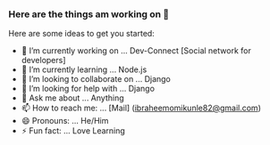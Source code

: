 ### Here are the things am working on 👋



Here are some ideas to get you started:

- 🔭 I’m currently working on ... Dev-Connect [Social network for developers]
- 🌱 I’m currently learning ... Node.js
- 👯 I’m looking to collaborate on ... Django
- 🤔 I’m looking for help with ... Django
- 💬 Ask me about ... Anything
- 📫 How to reach me: ... [Mail] (ibraheemomikunle82@gmail.com)
- 😄 Pronouns: ... He/Him
- ⚡ Fun fact: ... Love Learning
